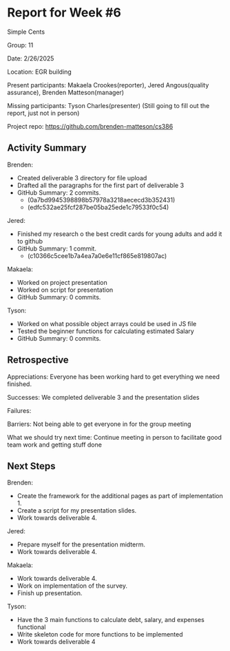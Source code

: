 # Report for Week #6

Simple Cents

Group: 11

Date: 2/26/2025

Location: EGR building

Present participants: Makaela Crookes(reporter), Jered Angous(quality assurance), Brenden Matteson(manager) 

Missing participants: Tyson Charles(presenter) (Still going to fill out the report, just not in person)

Project repo: https://github.com/brenden-matteson/cs386 

## Activity Summary

Brenden:
* Created deliverable 3 directory for file upload
* Drafted all the paragraphs for the first part of deliverable 3
* GitHub Summary: 2 commits.
    * (0a7bd9945398898b57978a3218aececd3b352431)
    * (edfc532ae25fcf287be05ba25ede1c79533f0c54)

Jered:
* Finished my research o the best credit cards for young adults and add it to github
* GitHub Summary: 1 commit.
    * (c10366c5cee1b7a4ea7a0e6e11cf865e819807ac)

Makaela:
* Worked on project presentation
* Worked on script for presentation
* GitHub Summary: 0 commits.

Tyson:
* Worked on what possible object arrays could be used in JS file
* Tested the beginner functions for calculating estimated Salary
* GitHub Summary: 0 commits.


## Retrospective

Appreciations: Everyone has been working hard to get everything we need finished.

Successes: We completed deliverable 3 and the presentation slides 

Failures: 

Barriers: Not being able to get everyone in for the group meeting

What we should try next time: Continue meeting in person to facilitate good team work and getting stuff done

## Next Steps

Brenden:
* Create the framework for the additional pages as part of implementation 1.
* Create a script for my presentation slides.
* Work towards deliverable 4.

Jered:
* Prepare myself for the presentation midterm.
* Work towards deliverable 4.

Makaela:
* Work towards deliverable 4.
* Work on implementation of the survey.
* Finish up presentation.

Tyson:
* Have the 3 main functions to calculate debt, salary, and expenses functional
* Write skeleton code for more functions to be implemented
* Work towards deliverable 4